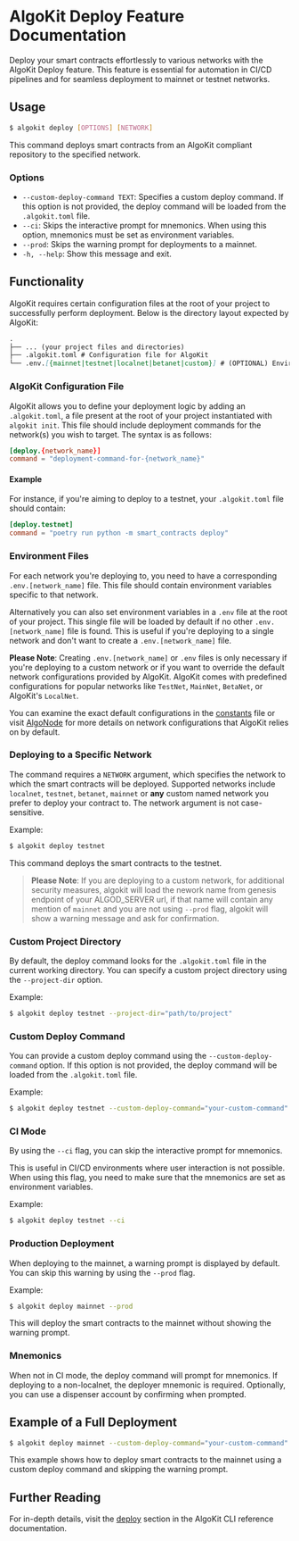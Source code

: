 # AlgoKit Deploy Feature Documentation

Deploy your smart contracts effortlessly to various networks with the AlgoKit Deploy feature. This feature is essential for automation in CI/CD pipelines and for seamless deployment to mainnet or testnet networks.

## Usage

```sh
$ algokit deploy [OPTIONS] [NETWORK]
```

This command deploys smart contracts from an AlgoKit compliant repository to the specified network.

### Options

- `--custom-deploy-command TEXT`: Specifies a custom deploy command. If this option is not provided, the deploy command will be loaded from the `.algokit.toml` file.
- `--ci`: Skips the interactive prompt for mnemonics. When using this option, mnemonics must be set as environment variables.
- `--prod`: Skips the warning prompt for deployments to a mainnet.
- `-h, --help`: Show this message and exit.

## Functionality

AlgoKit requires certain configuration files at the root of your project to successfully perform deployment. Below is the directory layout expected by AlgoKit:

```md
.
├── ... (your project files and directories)
├── .algokit.toml # Configuration file for AlgoKit
└── .env.[{mainnet|testnet|localnet|betanet|custom}] # (OPTIONAL) Environment variables specific to deployments to a network
```

### AlgoKit Configuration File

AlgoKit allows you to define your deployment logic by adding an `.algokit.toml`, a file present at the root of your project instantiated with `algokit init`. This file should include deployment commands for the network(s) you wish to target. The syntax is as follows:

```toml
[deploy.{network_name}]
command = "deployment-command-for-{network_name}"
```

#### Example

For instance, if you're aiming to deploy to a testnet, your `.algokit.toml` file should contain:

```toml
[deploy.testnet]
command = "poetry run python -m smart_contracts deploy"
```

### Environment Files

For each network you're deploying to, you need to have a corresponding `.env.[network_name]` file. This file should contain environment variables specific to that network.

Alternatively you can also set environment variables in a `.env` file at the root of your project. This single file will be loaded by default if no other `.env.[network_name]` file is found. This is useful if you're deploying to a single network and don't want to create a `.env.[network_name]` file.

**Please Note**: Creating `.env.[network_name]` or `.env` files is only necessary if you're deploying to a custom network or if you want to override the default network configurations provided by AlgoKit. AlgoKit comes with predefined configurations for popular networks like `TestNet`, `MainNet`, `BetaNet`, or AlgoKit's `LocalNet`.

You can examine the exact default configurations in the [constants](../../src/algokit/core/constants.py) file or visit [AlgoNode](https://algonode.io/) for more details on network configurations that AlgoKit relies on by default.

### Deploying to a Specific Network

The command requires a `NETWORK` argument, which specifies the network to which the smart contracts will be deployed. Supported networks include `localnet`, `testnet`, `betanet`, `mainnet` or **any** custom named network you prefer to deploy your contract to. The network argument is not case-sensitive.

Example:

```sh
$ algokit deploy testnet
```

This command deploys the smart contracts to the testnet.

> **Please Note**: If you are deploying to a custom network, for additional security measures, algokit will load the nework name from genesis endpoint of your ALGOD_SERVER url, if that name will contain any mention of `mainnet` and you are not using `--prod` flag, algokit will show a warning message and ask for confirmation.

### Custom Project Directory

By default, the deploy command looks for the `.algokit.toml` file in the current working directory. You can specify a custom project directory using the `--project-dir` option.

Example:

```sh
$ algokit deploy testnet --project-dir="path/to/project"
```

### Custom Deploy Command

You can provide a custom deploy command using the `--custom-deploy-command` option. If this option is not provided, the deploy command will be loaded from the `.algokit.toml` file.

Example:

```sh
$ algokit deploy testnet --custom-deploy-command="your-custom-command"
```

### CI Mode

By using the `--ci` flag, you can skip the interactive prompt for mnemonics.

This is useful in CI/CD environments where user interaction is not possible. When using this flag, you need to make sure that the mnemonics are set as environment variables.

Example:

```sh
$ algokit deploy testnet --ci
```

### Production Deployment

When deploying to the mainnet, a warning prompt is displayed by default. You can skip this warning by using the `--prod` flag.

Example:

```sh
$ algokit deploy mainnet --prod
```

This will deploy the smart contracts to the mainnet without showing the warning prompt.

### Mnemonics

When not in CI mode, the deploy command will prompt for mnemonics. If deploying to a non-localnet, the deployer mnemonic is required. Optionally, you can use a dispenser account by confirming when prompted.

## Example of a Full Deployment

```sh
$ algokit deploy mainnet --custom-deploy-command="your-custom-command" --prod
```

This example shows how to deploy smart contracts to the mainnet using a custom deploy command and skipping the warning prompt.

## Further Reading

For in-depth details, visit the [deploy](../cli/index.md#deploy) section in the AlgoKit CLI reference documentation.
